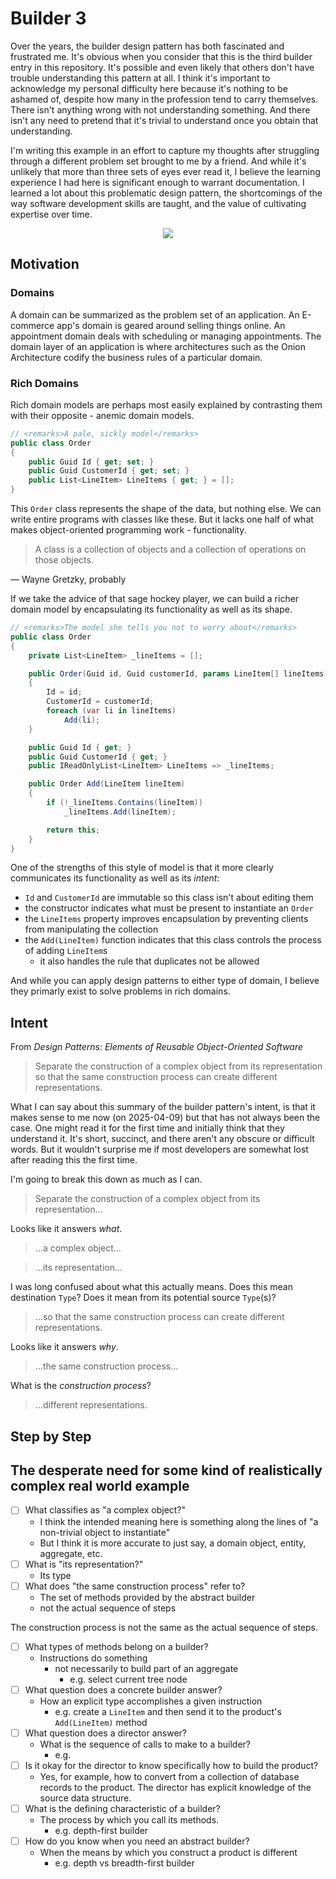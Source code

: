 # Builder 3

Over the years, the builder design pattern has both fascinated and frustrated me.
It's obvious when you consider that this is the third builder entry in this repository.
It's possible and even likely that others don't have trouble understanding this pattern at all.
I think it's important to acknowledge my personal difficulty here because it's nothing to be ashamed of, despite how many in the profession tend to carry themselves.
There isn't anything wrong with not understanding something.
And there isn't any need to pretend that it's trivial to understand once you obtain that understanding.

I'm writing this example in an effort to capture my thoughts after struggling through a different problem set brought to me by a friend.
And while it's unlikely that more than three sets of eyes ever read it, I believe the learning experience I had here is significant enough to warrant documentation.
I learned a lot about this problematic design pattern, the shortcomings of the way software development skills are taught, and the value of cultivating expertise over time.

<p align="center">
 <img src="https://media4.giphy.com/media/v1.Y2lkPTc5MGI3NjExNmFsbHNrMXI4cmN6YWRyeGdjNm1mNXZ6YzUwN2Zkc2d3ZndnMXQzbSZlcD12MV9pbnRlcm5hbF9naWZfYnlfaWQmY3Q9Zw/8YmZ14DOpivXMuckSI/giphy.gif" />
</p>

## Motivation

### Domains

A domain can be summarized as the problem set of an application.
An E-commerce app's domain is geared around selling things online.
An appointment domain deals with scheduling or managing appointments.
The domain layer of an application is where architectures such as the Onion Architecture codify the business rules of a particular domain.

### Rich Domains

Rich domain models are perhaps most easily explained by contrasting them with their opposite - anemic domain models.

```csharp
// <remarks>A pale, sickly model</remarks>
public class Order
{
    public Guid Id { get; set; }
    public Guid CustomerId { get; set; }
    public List<LineItem> LineItems { get; } = [];
}
```

This `Order` class represents the shape of the data, but nothing else.
We can write entire programs with classes like these.
But it lacks one half of what makes object-oriented programming work - functionality.

> A class is a collection of objects and a collection of operations on those objects.

&mdash; Wayne Gretzky, probably

If we take the advice of that sage hockey player, we can build a richer domain model by encapsulating its functionality as well as its shape.

```csharp
// <remarks>The model she tells you not to worry about</remarks>
public class Order
{
    private List<LineItem> _lineItems = [];

    public Order(Guid id, Guid customerId, params LineItem[] lineItems)
    {
        Id = id;
        CustomerId = customerId;
        foreach (var li in lineItems)
            Add(li);
    }

    public Guid Id { get; }
    public Guid CustomerId { get; }
    public IReadOnlyList<LineItem> LineItems => _lineItems;

    public Order Add(LineItem lineItem)
    {
        if (!_lineItems.Contains(lineItem))
            _lineItems.Add(lineItem);

        return this;
    }
}
```

One of the strengths of this style of model is that it more clearly communicates its functionality as well as its *intent*:
* `Id` and `CustomerId` are immutable so this class isn't about editing them
* the constructor indicates what must be present to instantiate an `Order`
* the `LineItems` property improves encapsulation by preventing clients from manipulating the collection
* the `Add(LineItem)` function indicates that this class controls the process of adding `LineItem`s
  * it also handles the rule that duplicates not be allowed

And while you can apply design patterns to either type of domain, I believe they primarly exist to solve problems in rich domains.

## Intent

From *Design Patterns: Elements of Reusable Object-Oriented Software*

> Separate the construction of a complex object from its representation so that the same construction process can create different representations.

What I can say about this summary of the builder pattern's intent, is that it makes sense to me now (on 2025-04-09) but that has not always been the case.
One might read it for the first time and initially think that they understand it. 
It's short, succinct, and there aren't any obscure or difficult words.
But it wouldn't surprise me if most developers are somewhat lost after reading this the first time.

I'm going to break this down as much as I can.

> Separate the construction of a complex object from its representation...

Looks like it answers *what*.

> ...a complex object...

> ...its representation...

I was long confused about what this actually means.
Does this mean destination `Type`?
Does it mean from its potential source `Type`(s)?

> ...so that the same construction process can create different representations.

Looks like it answers *why*.

> ...the same construction process...

What is the *construction process*?

> ...different representations.

## Step by Step

## The desperate need for some kind of realistically complex real world example


- [ ] What classifies as "a complex object?"
  - I think the intended meaning here is something along the lines of "a non-trivial object to instantiate"
  - But I think it is more accurate to just say, a domain object, entity, aggregate, etc.
- [ ] What is "its representation?"
  - Its type
- [ ] What does "the same construction process" refer to?
  - The set of methods provided by the abstract builder
  - not the actual sequence of steps

The construction process is not the same as the actual sequence of steps.

- [ ] What types of methods belong on a builder?
  - Instructions do something
    - not necessarily to build part of an aggregate
      - e.g. select current tree node
- [ ] What question does a concrete builder answer?
  - How an explicit type accomplishes a given instruction
    - e.g. create a `LineItem` and then send it to the product's `Add(LineItem)` method
- [ ] What question does a director answer?
  - What is the sequence of calls to make to a builder?
    - e.g.
- [ ] Is it okay for the director to know specifically how to build the product?
  - Yes, for example, how to convert from a collection of database records to the product. The director has explicit knowledge of the source data structure.
- [ ] What is the defining characteristic of a builder?
  - The process by which you call its methods.
    - e.g. depth-first builder
- [ ] How do you know when you need an abstract builder?
  - When the means by which you construct a product is different
    - e.g. depth vs breadth-first builder


<!-- Notes:

Break down the problems with the definitions and examples from prominent design pattern literature, citing examples.

Talk about what question each component of the pattern answers:
  * e.g. the abstract builder deals with how something is built - the possible ways of navigating the construction process as an outsider.
  * possibly add a checklist of questions from the problems section, and check them off as they're answered

rich domain favors restrictions/constraints, such that it communicates intent clearly. ironically, a rich domain is actually "capable" of less than an anemic one.
  * e.g. private constructors, and builders nested in their target product types

Show examples of the different levels of implementing the builder
  * constructor
  * non-rich
  * rich
  * looping
  * n <-> m
  
  * include labeling the pieces at work
  * pros/cons

Possibly answer some of the previous questions I've had.

I want this to be narrative, and to take the reader through the learning process, including failed attempts at the final product.

Also, develop a new way of reflection, using retterer's strategy as a foundation.

Questions I remember having:
  * what's the point of a builder if the sequence of calls you make changes every time?
    * i.e. it doesn't seem to automate anything for the one-off, in-code/memory example
    * then show how this can be applied to record from a database
  *

* order, invoice, 
-->
